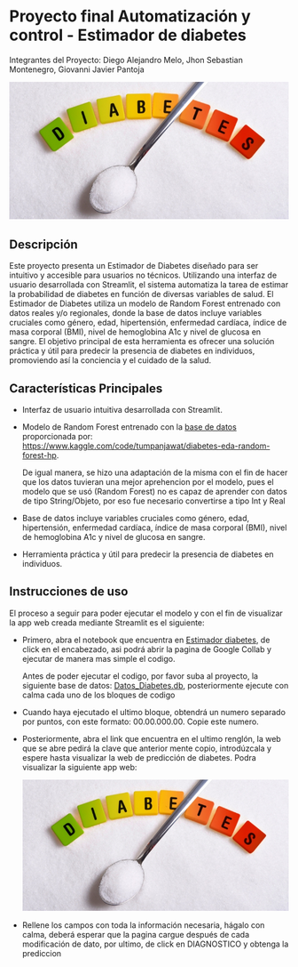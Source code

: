 # Proyecto final Automatización y control - Estimador de diabetes
Integrantes del Proyecto: Diego Alejandro Melo, Jhon Sebastian Montenegro, Giovanni Javier Pantoja 


![Imagen1|](https://github.com/GiovanniPantoja12/Proyecto-final-Automatizaci-n-y-control/blob/c3480a8ede60a4f653d19cd9df0ad49f3a8d48fb/Imagenes/dest-prediabetes.jpg)

## Descripción

Este proyecto presenta un Estimador de Diabetes diseñado para ser intuitivo y accesible para usuarios no técnicos. Utilizando una interfaz de usuario desarrollada con Streamlit, el sistema automatiza la tarea de estimar la probabilidad de diabetes en función de diversas variables de salud. El Estimador de Diabetes utiliza un modelo de Random Forest entrenado con datos reales y/o regionales, donde la base de datos incluye variables cruciales como género, edad, hipertensión, enfermedad cardíaca, índice de masa corporal (BMI), nivel de hemoglobina A1c y nivel de glucosa en sangre. El objetivo principal de esta herramienta es ofrecer una solución práctica y útil para predecir la presencia de diabetes en individuos, promoviendo así la conciencia y el cuidado de la salud.

## Características Principales

- Interfaz de usuario intuitiva desarrollada con Streamlit.
- Modelo de Random Forest entrenado con la [base de datos](https://github.com/GiovanniPantoja12/Proyecto-final-Automatizaci-n-y-control/blob/6606ba163bcdecdb9089399ea656332d5b9a021b/Base%20de%20datos/Datos_Diabetes.db)  proporcionada por: https://www.kaggle.com/code/tumpanjawat/diabetes-eda-random-forest-hp.
  
  De igual manera, se hizo una adaptación de la misma con el fin de hacer que los datos tuvieran una mejor aprehencion por el modelo, pues el modelo que se usó (Random Forest) no es capaz de aprender con datos de tipo String/Objeto, por eso fue necesario convertirse a tipo Int y Real
- Base de datos incluye variables cruciales como género, edad, hipertensión, enfermedad cardíaca, índice de masa corporal (BMI), nivel de hemoglobina A1c y nivel de glucosa en sangre.
- Herramienta práctica y útil para predecir la presencia de diabetes en individuos.

## Instrucciones de uso

El proceso a seguir para poder ejecutar el modelo y con el fin de visualizar la app web creada mediante Streamlit es el siguiente:


- Primero, abra el notebook que encuentra en [Estimador diabetes](https://github.com/GiovanniPantoja12/Proyecto-final-Automatizaci-n-y-control/blob/1df381cdace06af1c9e6eeafca97460a92cf7f79/Estimador%20diabetes/Estimador_Diabetes_st.ipynb), de click en el encabezado, asi podrá abrir la pagina de Google Collab y ejecutar de manera mas simple el codigo.

  Antes de poder ejecutar el codigo, por favor suba al proyecto, la siguiente base de datos: [Datos_Diabetes.db](https://github.com/GiovanniPantoja12/Proyecto-final-Automatizaci-n-y-control/blob/6606ba163bcdecdb9089399ea656332d5b9a021b/Base%20de%20datos/Datos_Diabetes.db), posteriormente ejecute con calma cada uno de los bloques de codigo

- Cuando haya ejecutado el ultimo bloque, obtendrá un numero separado por puntos, con este formato: 00.00.000.00. Copie este numero. 

- Posteriormente, abra el link que encuentra en el ultimo renglón, la web que se abre pedirá la clave que anterior mente copio, introdúzcala y espere hasta visualizar la web de predicción de diabetes. Podra visualizar la siguiente app web:

  ![Imagen2|](https://github.com/GiovanniPantoja12/Proyecto-final-Automatizaci-n-y-control/blob/c3480a8ede60a4f653d19cd9df0ad49f3a8d48fb/Imagenes/dest-prediabetes.jpg)

- Rellene los campos con toda la información necesaria, hágalo con calma, deberá esperar que la pagina cargue después de cada modificación de dato, por ultimo, de click en DIAGNOSTICO y obtenga la prediccion
